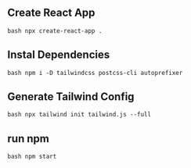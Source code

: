 ## Create React App

`bash
npx create-react-app .
`

## Instal Dependencies

`bash
npm i -D tailwindcss postcss-cli autoprefixer
`

## Generate Tailwind Config

`bash
npx tailwind init tailwind.js --full
`

## run npm

`bash
npm start
`